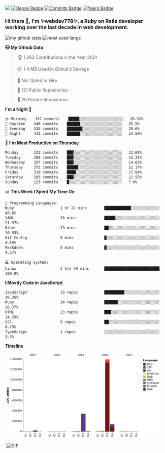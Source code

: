 ![](https://visitor-badge.glitch.me/badge?page_id=webdev778.webdev778)
[![Repos Badge](https://badges.pufler.dev/repos/webdev778)](https://badges.pufler.dev)
[![Commits Badge](https://badges.pufler.dev/commits/monthly/webdev778)](https://badges.pufler.dev)
[![Years Badge](https://badges.pufler.dev/years/webdev778)](https://badges.pufler.dev)
### Hi there 👋, I'm ✨webdev778✨, a Ruby on Rails developer working over the last decade in web development.


![my github stats](https://github-readme-stats.vercel.app/api?username=webdev778&show_icons=true&theme=tokyonight&line_height=27)
![most used langs](https://github-readme-stats.vercel.app/api/top-langs/?username=webdev778&hide=css,html&theme=tokyonight)

<!--START_SECTION:waka-->
**🐱 My Github Data** 

> 🏆 1,263 Contributions in the Year 2021
 > 
> 📦 1.4 MB Used in Github's Storage 
 > 
> 🚫 Not Opted to Hire
 > 
> 📜 121 Public Repositories 
 > 
> 🔑 26 Private Repositories  
 > 
**I'm a Night 🦉** 

```text
🌞 Morning    357 commits    █████░░░░░░░░░░░░░░░░░░░░   20.32% 
🌆 Daytime    448 commits    ██████░░░░░░░░░░░░░░░░░░░   25.5% 
🌃 Evening    520 commits    ███████░░░░░░░░░░░░░░░░░░   29.6% 
🌙 Night      432 commits    ██████░░░░░░░░░░░░░░░░░░░   24.59%

```
📅 **I'm Most Productive on Thursday** 

```text
Monday       223 commits    ███░░░░░░░░░░░░░░░░░░░░░░   12.69% 
Tuesday      269 commits    ███░░░░░░░░░░░░░░░░░░░░░░   15.31% 
Wednesday    257 commits    ███░░░░░░░░░░░░░░░░░░░░░░   14.63% 
Thursday     372 commits    █████░░░░░░░░░░░░░░░░░░░░   21.17% 
Friday       310 commits    ████░░░░░░░░░░░░░░░░░░░░░   17.64% 
Saturday     203 commits    ███░░░░░░░░░░░░░░░░░░░░░░   11.55% 
Sunday       123 commits    █░░░░░░░░░░░░░░░░░░░░░░░░   7.0%

```


📊 **This Week I Spent My Time On** 

```text
💬 Programming Languages: 
Ruby                     1 hr 27 mins        ████████████░░░░░░░░░░░░░   48.6% 
YAML                     38 mins             █████░░░░░░░░░░░░░░░░░░░░   21.57% 
Other                    19 mins             ██░░░░░░░░░░░░░░░░░░░░░░░   10.93% 
Git Config               8 mins              █░░░░░░░░░░░░░░░░░░░░░░░░   4.59% 
Markdown                 8 mins              █░░░░░░░░░░░░░░░░░░░░░░░░   4.57%

💻 Operating System: 
Linux                    2 hrs 59 mins       █████████████████████████   100.0%

```

**I Mostly Code in JavaScript** 

```text
JavaScript               33 repos            █████████░░░░░░░░░░░░░░░░   36.26% 
Ruby                     24 repos            ██████░░░░░░░░░░░░░░░░░░░   26.37% 
HTML                     13 repos            ███░░░░░░░░░░░░░░░░░░░░░░   14.29% 
CSS                      8 repos             ██░░░░░░░░░░░░░░░░░░░░░░░   8.79% 
TypeScript               3 repos             ░░░░░░░░░░░░░░░░░░░░░░░░░   3.3%

```


**Timeline**

![Chart not found](https://raw.githubusercontent.com/webdev778/webdev778/master/charts/bar_graph.png) 


<!--END_SECTION:waka-->

<img align="right" alt="GIF" src="https://github.com/webdev778/webdev778/blob/main/code.gif?raw=true" width="500" height="320" />

<!--
**webdev778/webdev778** is a ✨ _special_ ✨ repository because its `README.md` (this file) appears on your GitHub profile.

Here are some ideas to get you started:

- 🔭 I’m currently working on ...
- 🌱 I’m currently learning ...
- 👯 I’m looking to collaborate on ...
- 🤔 I’m looking for help with ...
- 💬 Ask me about ...
- 📫 How to reach me: ...
- 😄 Pronouns: ...
- ⚡ Fun fact: ...
-->
